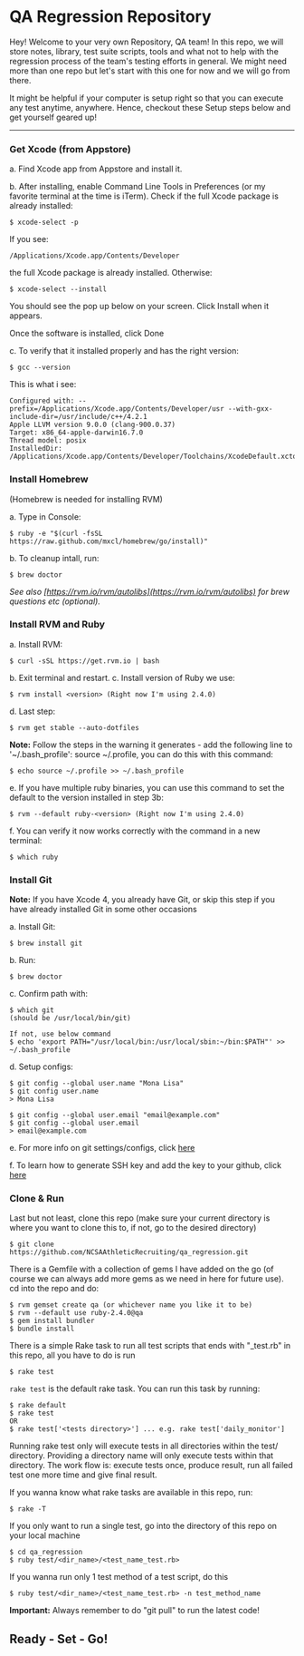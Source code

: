 # QA Regression Repository


Hey! Welcome to your very own Repository, QA team! In this repo, we will store notes, library, test suite scripts, tools and what not to help with the regression process of the team's testing efforts in general. We might need more than one repo but let's start with this one for now and we will go from there.

It might be helpful if your computer is setup right so that you can execute any test anytime, anywhere. Hence, checkout these Setup steps below and get yourself geared up!

----------

### Get Xcode (from Appstore)
a. Find Xcode app from Appstore and install it.

b. After installing, enable Command Line Tools in Preferences (or my favorite terminal at the time is iTerm). Check if the full Xcode package is already installed:

    $ xcode-select -p

If you see:

    /Applications/Xcode.app/Contents/Developer

the full Xcode package is already installed. Otherwise:

    $ xcode-select --install

You should see the pop up below on your screen. Click Install when it appears.

Once the software is installed, click Done

c. To verify that it installed properly and has the right version:

    $ gcc --version

This is what i see:

    Configured with: --prefix=/Applications/Xcode.app/Contents/Developer/usr --with-gxx-include-dir=/usr/include/c++/4.2.1
    Apple LLVM version 9.0.0 (clang-900.0.37)
    Target: x86_64-apple-darwin16.7.0
    Thread model: posix
    InstalledDir: /Applications/Xcode.app/Contents/Developer/Toolchains/XcodeDefault.xctoolchain/usr/bin

### Install Homebrew
(Homebrew is needed for installing RVM)

a. Type in Console:

    $ ruby -e "$(curl -fsSL https://raw.github.com/mxcl/homebrew/go/install)"

b. To cleanup intall, run:

    $ brew doctor

 _See also [https://rvm.io/rvm/autolibs](https://rvm.io/rvm/autolibs) for brew questions etc (optional)._

  
### Install RVM and Ruby
a. Install RVM:

    $ curl -sSL https://get.rvm.io | bash
  
b. Exit terminal and restart.
c. Install version of Ruby we use:

    $ rvm install <version> (Right now I'm using 2.4.0)
  
d. Last step:
  
    $ rvm get stable --auto-dotfiles 

**Note:** Follow the steps in the warning it generates - add the following line to '~/.bash_profile': source ~/.profile, you can do this with this command: 

    $ echo source ~/.profile >> ~/.bash_profile

e. If you have multiple ruby binaries, you can use this command to set the default to the version installed in step 3b:
  
    $ rvm --default ruby-<version> (Right now I'm using 2.4.0)

f. You can verify it now works correctly with the command in a new terminal:
  
    $ which ruby

### Install Git
**Note:** If you have Xcode 4, you already have Git, or skip this step if you have already installed Git in some other occasions
  
a. Install Git:
  
    $ brew install git

b. Run:
  
    $ brew doctor

c. Confirm path with:
  
    $ which git
    (should be /usr/local/bin/git) 

    If not, use below command
    $ echo 'export PATH="/usr/local/bin:/usr/local/sbin:~/bin:$PATH"' >> ~/.bash_profile

d. Setup configs:
  
    $ git config --global user.name "Mona Lisa"
    $ git config user.name
    > Mona Lisa
    
    $ git config --global user.email "email@example.com"
    $ git config --global user.email
    > email@example.com


e. For more info on git settings/configs, click [here](https://help.github.com/articles/setting-your-username-in-git/)

f. To learn how to generate SSH key and add the key to your github, click [here](https://help.github.com/articles/connecting-to-github-with-ssh/)

### Clone & Run
Last but not least, clone this repo (make sure your current directory is where you want to clone this to, if not, go to the desired directory)

    $ git clone https://github.com/NCSAAthleticRecruiting/qa_regression.git
    
There is a Gemfile with a collection of gems I have added on the go (of course we can always add more gems as we need in here for future use). cd into the repo and do:

    $ rvm gemset create qa (or whichever name you like it to be)
    $ rvm --default use ruby-2.4.0@qa 
    $ gem install bundler
    $ bundle install
    
There is a simple Rake task to run all test scripts that ends with "_test.rb" in this repo, all you have to do is run

    $ rake test

`rake test` is the default rake task. You can run this task by running: 

    $ rake default
    $ rake test
    OR
    $ rake test['<tests directory>'] ... e.g. rake test['daily_monitor']
    
Running rake test only will execute tests in all directories within the test/ directory. Providing a directory name will only execute tests within that directory. The work flow is: execute tests once, produce result, run all failed test one more time and give final result.

If you wanna know what rake tasks are available in this repo, run:

    $ rake -T
    
If you only want to run a single test, go into the directory of this repo on your local machine

    $ cd qa_regression
    $ ruby test/<dir_name>/<test_name_test.rb>
    
If you wanna run only 1 test method of a test script, do this

    $ ruby test/<dir_name>/<test_name_test.rb> -n test_method_name

**Important:** Always remember to do "git pull" to run the latest code!

## Ready - Set - Go!
